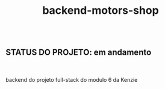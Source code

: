 <h1 align="center">backend-motors-shop</h1>
<br></br>
<h2>STATUS DO PROJETO: em andamento</h2>
<br></br>
backend do projeto full-stack do modulo 6 da Kenzie 

